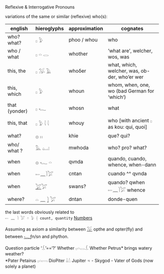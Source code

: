 Reflexive & Interrogative Pronouns  

variations of the same or similar (reflexive) who(s):  

|english|hieroglyphs|approximation|cognates|  
|-------|-----------|-------------|--------|  
who? what? |  𓊪   𓅱	|phoo / whou|  who  
who / what | 𓊪   𓏏   𓂋|whother| ’what are’, welcher, wos, was  
this, the|  𓊪   𓅮   𓄿 	|whoδer | what, which, welcher, was, ob-der, who’er wer  
this, which |   𓊪   𓅱	|whoun| whom, when, one, wo (bad German for ‘which‘)  
that (yonder)|    𓊪   𓆑	|whosn| what  
this, that|   𓊪  𓅱  𓇋   𓇋  |whouy| who [with ancient 𓊪 as kou: qui, quoi]  
what?   |𓐍  𓏮   			|khie| que? qui?  
who/ what ?|   𓅓 𓂟   	|mwhoda| who? pro? what?  
when|𓐍 𓆑 𓏏|qvnda| quando, cuando, whence, when-dann  
when|𓍿𓈖𓌙𓅯 |cntan|cuando ^^ qvnda  
when|[𓅯](𓅯)𓅯|swans?|quando? qwhen  𓍿𓈖𓌙𓅯 whence  
where?|𓏏 𓈖 [𓌙](𓌙) 𓅯|dntan| donde-quen  

the last words obviously related to  
`𓍿 𓈖 𓌙 𓅯 𓏌 𓅱 𓏜 count, quantity` [Numbers](Numbers)  

Assuming as axiom a similarity between [𓅮](𓅮) opthe and opter(fly) and between [𓆑](𓆑)ƒn/sn and phython.  

Question particle  ‘𓆵’==‘?’   Whether 𓊪𓏏𓂋𓆵 	Whether Petrus* brings watery weather?  
 *Pater Petairus 𓊪𓏏𓇯 DioPiter 𓏙𓏚 Jupiter ♃ - Skygod - Vater of Gods (now solely a planet)  